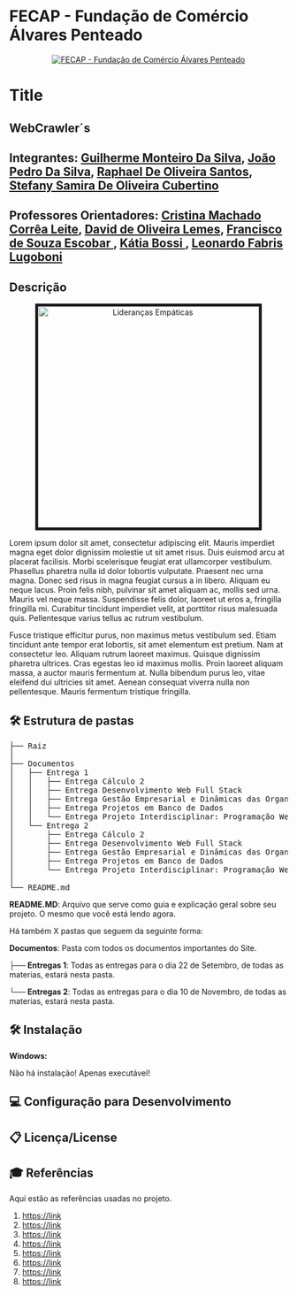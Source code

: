 # FECAP - Fundação de Comércio Álvares Penteado

<p align="center">
<a href= "https://www.fecap.br/"><img src="https://github.com/user-attachments/assets/aed2b4ff-9c3d-4cdf-83da-2aa277a53f82" alt="FECAP - Fundação de Comércio Álvares Penteado" border="0"></a>
</p>

# Title

## WebCrawler´s

## Integrantes: <a href="https://github.com/GuilhermeMonteiro14">Guilherme Monteiro Da Silva</a>, <a href="https://github.com/DebatingAlpaca">João Pedro Da Silva</a>, <a href="https://github.com/Santos-raphael">Raphael De Oliveira Santos</a>, <a href="https://github.com/StefanyO8">Stefany Samira De Oliveira Cubertino</a>

## Professores Orientadores: <a href="https://www.linkedin.com/in/cristina-machado-corr%C3%AAa-leite-630309160" target="_blank"> Cristina Machado Corrêa Leite</a>, <a href="https://www.linkedin.com/in/dolemes/" target="_blank"> David de Oliveira Lemes</a>, <a href="https://www.linkedin.com/in/francisco-escobar/" target="_blank"> Francisco de Souza Escobar </a>, <a href="https://www.linkedin.com/in/katia-bossi/" target="_blank"> Kátia Bossi </a>, <a href="https://www.linkedin.com/in/leonardo-fabris-lugoboni-a3369416/?originalSubdomain=br" target="_blank"> Leonardo Fabris Lugoboni</a>

## Descrição

<p align="center">
  <img src="logo.png" 
       alt="Lideranças Empáticas" 
       border="5" 
       width="400">
</p>



<p>
  Lorem ipsum dolor sit amet, consectetur adipiscing elit. Mauris imperdiet magna eget dolor dignissim molestie ut sit amet risus. Duis euismod arcu at placerat facilisis. Morbi scelerisque feugiat erat ullamcorper vestibulum. Phasellus pharetra nulla id dolor lobortis vulputate. Praesent nec urna magna. Donec sed risus in magna feugiat cursus a in libero. Aliquam eu neque lacus. Proin felis nibh, pulvinar sit amet aliquam ac, mollis sed urna. Mauris vel neque massa. Suspendisse felis dolor, laoreet ut eros a, fringilla fringilla mi. Curabitur tincidunt imperdiet velit, at porttitor risus malesuada quis. Pellentesque varius tellus ac rutrum vestibulum.

  Fusce tristique efficitur purus, non maximus metus vestibulum sed. Etiam tincidunt ante tempor erat lobortis, sit amet elementum est pretium. Nam at consectetur leo. Aliquam rutrum laoreet maximus. Quisque dignissim pharetra ultrices. Cras egestas leo id maximus mollis. Proin laoreet aliquam massa, a auctor mauris fermentum at. Nulla bibendum purus leo, vitae eleifend dui ultricies sit amet. Aenean consequat viverra nulla non pellentesque. Mauris fermentum tristique fringilla.
</p>

## 🛠 Estrutura de pastas

<pre>
├── Raiz
│
├── Documentos
│   ├── Entrega 1
│   │   ├── Entrega Cálculo 2
│   │   ├── Entrega Desenvolvimento Web Full Stack
│   │   ├── Entrega Gestão Empresarial e Dinâmicas das Organizações
│   │   ├── Entrega Projetos em Banco de Dados
│   │   └── Entrega Projeto Interdisciplinar: Programação Web
│   └── Entrega 2
│       ├── Entrega Cálculo 2
│       ├── Entrega Desenvolvimento Web Full Stack
│       ├── Entrega Gestão Empresarial e Dinâmicas das Organizações
│       ├── Entrega Projetos em Banco de Dados
│       └── Entrega Projeto Interdisciplinar: Programação Web
│
└── README.md
</pre>



<b>README.MD</b>: Arquivo que serve como guia e explicação geral sobre seu projeto. O mesmo que você está lendo agora.

Há também X pastas que seguem da seguinte forma:

<b>Documentos</b>: Pasta com todos os documentos importantes do Site.

<b>├── Entregas 1</b>: Todas as entregas para o dia 22 de Setembro, de todas as materias, estará nesta pasta.

<b>└── Entregas 2</b>: Todas as entregas para o dia 10 de Novembro, de todas as materias, estará nesta pasta.



## 🛠 Instalação


<b>Windows:</b>

Não há instalação! Apenas executável!




## 💻 Configuração para Desenvolvimento




## 📋 Licença/License


## 🎓 Referências

Aqui estão as referências usadas no projeto.

1. <https://link>
2. <https://link>
3. <https://link>
4. <https://link>
5. <https://link>
6. <https://link>
7. <https://link>
8. <https://link>

